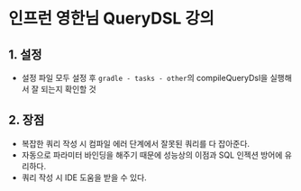 # 인프런 영한님 QueryDSL 강의
## 1. 설정
- 설정 파일 모두 설정 후 `gradle - tasks - other`의 compileQueryDsl을 실행해서 잘 되는지 확인할 것

## 2. 장점
- 복잡한 쿼리 작성 시 컴파일 에러 단계에서 잘못된 쿼리를 다 잡아준다.
- 자동으로 파라미터 바인딩을 해주기 때문에 성능상의 이점과 SQL 인젝션 방어에 유리하다.
- 쿼리 작성 시 IDE 도움을 받을 수 있다. 
